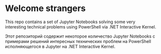 # Welcome strangers

This repo contains a set of Jupyter Notebooks solving some very interesting technical problems using PowerShell via .NET Interactive Kernel.

Этот репозиторий содержит некоторое количество Jupyter Notebooks с примерами решений интересных технических проблем на PowerShell исполняющегося в Jupyter на .NET Interactive Kernel.
